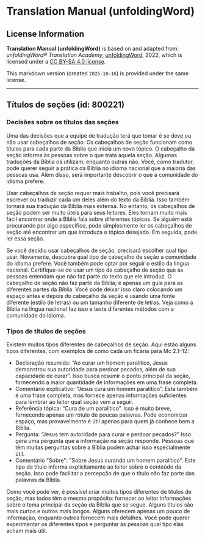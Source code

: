 # Translation Manual (unfoldingWord)

## License Information

**Translation Manual (unfoldingWord)** is based on and adapted from: _unfoldingWord® Translation Academy_, [unfoldingWord](https://unfoldingword.org/utw), 2022, which is licensed under a [CC BY-SA 4.0 license](https://creativecommons.org/licenses/by-sa/4.0/legalcode.en).

This markdown version (created `2025-10-16`) is provided under the same license.



--------------------------------

## Títulos de seções (id: 800221)

### Decisões sobre os títulos das seções

Uma das decisões que a equipe de tradução terá que tomar é se deve ou não usar cabeçalhos de seção. Os cabeçalhos de seção funcionam como títulos para cada parte da Bíblia que inicia um novo tópico. O cabeçalho da seção informa às pessoas sobre o que trata aquela seção. Algumas traduções da Bíblia os utilizam, enquanto outras não. Você, como tradutor, pode querer seguir a prática da Bíblia no idioma nacional que a maioria das pessoas usa. Além disso, será importante descobrir o que a comunidade do idioma prefere.

Usar cabeçalhos de seção requer mais trabalho, pois você precisará escrever ou traduzir cada um deles além do texto da Bíblia. Isso também tornará sua tradução da Bíblia mais extensa. No entanto, os cabeçalhos de seção podem ser muito úteis para seus leitores. Eles tornam muito mais fácil encontrar onde a Bíblia fala sobre diferentes tópicos. Se alguém está procurando por algo específico, pode simplesmente ler os cabeçalhos de seção até encontrar um que introduza o tópico desejado. Em seguida, pode ler essa seção.

Se você decidiu usar cabeçalhos de seção, precisará escolher qual tipo usar. Novamente, descubra qual tipo de cabeçalho de seção a comunidade do idioma prefere. Você também pode optar por seguir o estilo da língua nacional. Certifique\-se de usar um tipo de cabeçalho de seção que as pessoas entendam que não faz parte do texto que ele introduz. O cabeçalho de seção não faz parte da Bíblia; é apenas um guia para as diferentes partes da Bíblia. Você pode deixar isso claro colocando um espaço antes e depois do cabeçalho da seção e usando uma fonte diferente (estilo de letras) ou um tamanho diferente de letras. Veja como a Bíblia na língua nacional faz isso e teste diferentes métodos com a comunidade do idioma.

### Tipos de títulos de seções

Existem muitos tipos diferentes de cabeçalhos de seção. Aqui estão alguns tipos diferentes, com exemplos de como cada um ficaria para Mc 2\.1–12:

* Declaração resumida: “Ao curar um homem paralítico, Jesus demonstrou sua autoridade para perdoar pecados, além de sua capacidade de curar". Isso busca resumir o ponto principal da seção, fornecendo a maior quantidade de informações em uma frase completa.
* Comentário explicativo: “Jesus cura um homem paralítico”. Esta também é uma frase completa, mas fornece apenas informações suficientes para lembrar ao leitor qual seção vem a seguir.
* Referência tópica: “Cura de um paralítico”. Isso é muito breve, fornecendo apenas um rótulo de poucas palavras. Pode economizar espaço, mas provavelmente é útil apenas para quem já conhece bem a Bíblia.
* Pergunta: “Jesus tem autoridade para curar e perdoar pecados?” Isso gera uma pergunta que a informação na seção responde. Pessoas que têm muitas perguntas sobre a Bíblia podem achar isso especialmente útil.
* Comentário "Sobre": "Sobre Jesus curando um homem paralítico". Este tipo de título informa explicitamente ao leitor sobre o conteúdo da seção. Isso pode facilitar a percepção de que o título não faz parte das palavras da Bíblia.

Como você pode ver, é possível criar muitos tipos diferentes de títulos de seção, mas todos têm o mesmo propósito: fornecer ao leitor informações sobre o tema principal da seção da Bíblia que se segue. Alguns títulos são mais curtos e outros mais longos. Alguns oferecem apenas um pouco de informação, enquanto outros fornecem mais detalhes. Você pode querer experimentar os diferentes tipos e perguntar às pessoas qual tipo elas acham mais útil.


